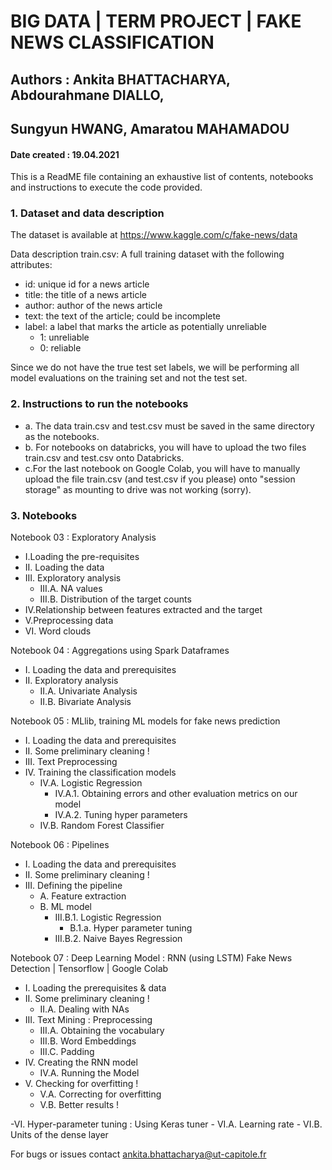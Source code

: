 # BIG DATA | TERM PROJECT | FAKE NEWS CLASSIFICATION
## Authors : Ankita BHATTACHARYA, Abdourahmane DIALLO, 
##           Sungyun HWANG, Amaratou MAHAMADOU
#### Date created : 19.04.2021


This is a ReadME file containing an exhaustive list of contents,
notebooks and instructions to execute the code provided. 

### 1. Dataset and data description
The dataset is available at 
https://www.kaggle.com/c/fake-news/data

Data description
train.csv: A full training dataset with the following attributes:

- id: unique id for a news article
- title: the title of a news article
- author: author of the news article
- text: the text of the article; could be incomplete
- label: a label that marks the article as potentially unreliable
	- 1: unreliable
	- 0: reliable

Since we do not have the true test set labels, we will be performing 
all model evaluations on the training set and not the test set.

### 2. Instructions to run the notebooks
- a. The data train.csv and test.csv must be saved in the same directory as the 
notebooks. 
- b. For notebooks on databricks, you will have to upload the two files 
train.csv and test.csv onto Databricks.
- c.For the last notebook on Google Colab, you will have to manually upload
the file train.csv (and test.csv if you please) onto "session storage" as 
mounting to drive was not working (sorry). 

### 3. Notebooks
Notebook 03 : Exploratory Analysis

- I.Loading the pre-requisites
- II. Loading the data
- III. Exploratory analysis
	- 	III.A. NA values
	- 	III.B. Distribution of the target counts
- IV.Relationship between features extracted and the target
- V.Preprocessing data
- VI. Word clouds


Notebook 04 : Aggregations using Spark Dataframes

- I. Loading the data and prerequisites
- II. Exploratory analysis
	- 	II.A. Univariate Analysis
	- 	II.B. Bivariate Analysis

Notebook 05 : MLlib, training ML models for fake news prediction

- I. Loading the data and prerequisites
- II. Some preliminary cleaning !
- III. Text Preprocessing
- IV. Training the classification models
	- 	IV.A. Logistic Regression
		- IV.A.1. Obtaining errors and other evaluation metrics on our model
		- IV.A.2. Tuning hyper parameters
	-	IV.B. Random Forest Classifier


Notebook 06 : Pipelines 

- I. Loading the data and prerequisites
- II. Some preliminary cleaning !
- III. Defining the pipeline
	-	A. Feature extraction
	-	B. ML model
		- III.B.1. Logistic Regression
			- B.1.a. Hyper parameter tuning
		- III.B.2. Naive Bayes Regression
		
		
Notebook 07 : Deep Learning Model : RNN (using LSTM)
Fake News Detection | Tensorflow | Google Colab
- I. Loading the prerequisites & data
- II. Some preliminary cleaning !
	- 	II.A. Dealing with NAs
- III. Text Mining : Preprocessing
	-	III.A. Obtaining the vocabulary
	-	III.B. Word Embeddings
	-	III.C. Padding
- IV. Creating the RNN model
	- 	IV.A. Running the Model
- V. Checking for overfitting !
	-	V.A. Correcting for overfitting
	- 	V.B. Better results !

-VI. Hyper-parameter tuning : Using Keras tuner
	-	VI.A. Learning rate
	-	VI.B. Units of the dense layer

For bugs or issues contact  ankita.bhattacharya@ut-capitole.fr

